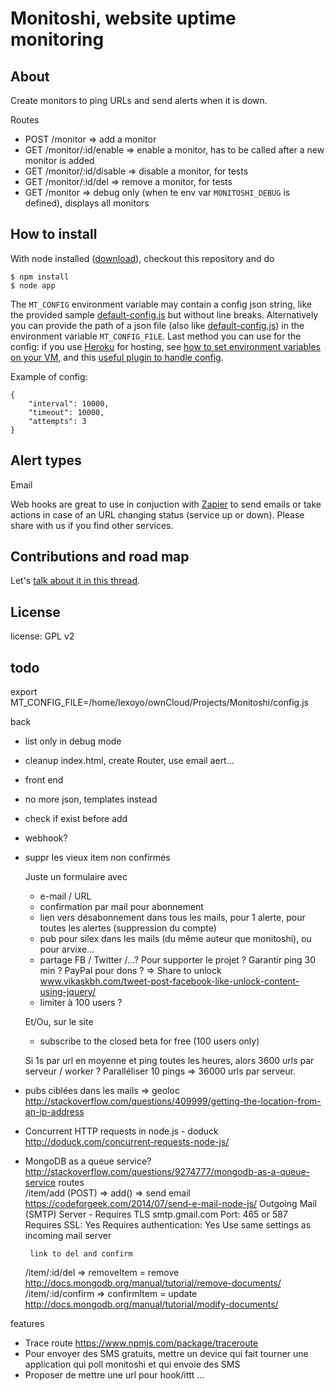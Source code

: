 # Monitoshi, website uptime monitoring

## About

Create monitors to ping URLs and send alerts when it is down.

Routes

* POST /monitor => add a monitor
* GET /monitor/:id/enable => enable a monitor, has to be called after a new monitor is added
* GET /monitor/:id/disable => disable a monitor, for tests
* GET /monitor/:id/del => remove a monitor, for tests
* GET /monitor => debug only (when te env var `MONITOSHI_DEBUG` is defined), displays all monitors

## How to install

With node installed ([download](http://nodejs.org/download)), checkout this repository and do

    $ npm install
    $ node app

The `MT_CONFIG` environment variable may contain a config json string, like the provided sample [default-config.js](https://github.com/lexoyo/Monitoshi/blob/master/default-config.js) but without line breaks. Alternatively you can provide the path of a json file (also like [default-config.js](https://github.com/lexoyo/Monitoshi/blob/master/default-config.js)) in the environment variable `MT_CONFIG_FILE`. Last method you can use for the config: if you use [Heroku](https://www.heroku.com) for hosting, see [how to set environment variables on your VM](https://devcenter.heroku.com/articles/config-vars), and this [useful plugin to handle config](https://github.com/ddollar/heroku-config).

Example of config:

```
{
    "interval": 10000,
    "timeout": 10000,
    "attempts": 3
}
```

## Alert types

Email

Web hooks are great to use in conjuction with [Zapier](https://zapier.com/) to send emails or take actions in case of an URL changing status (service up or down). Please share with us if you find other services.

## Contributions and road map

Let's [talk about it in this thread](https://github.com/lexoyo/Monitoshi/issues/1).

## License

license: GPL v2

## todo

export MT_CONFIG_FILE=/home/lexoyo/ownCloud/Projects/Monitoshi/config.js


back
- list only in debug mode
- cleanup index.html, create Router, use email aert...
- front end
- no more json, templates instead
- check if exist before add
- webhook?
- suppr les vieux item non confirmés


  Juste un formulaire avec
  - e-mail / URL
  - confirmation par mail pour abonnement
  - lien vers désabonnement dans tous les mails, pour 1 alerte, pour toutes les alertes (suppression du compte)
  - pub pour silex dans les mails (du même auteur que monitoshi), ou pour arvixe...
  - partage FB / Twitter /...? Pour supporter le projet ? Garantir ping 30 min ? PayPal pour dons ?
    => Share to unlock www.vikaskbh.com/tweet-post-facebook-like-unlock-content-using-jquery/
  - limiter à 100 users ?

  Et/Ou, sur le site
  - subscribe to the closed beta for free (100 users only)

  Si 1s par url en moyenne et ping toutes les heures, alors 3600 urls par serveur / worker ? Paralléliser 10 pings => 36000 urls par serveur.

* pubs ciblées dans les mails => geoloc http://stackoverflow.com/questions/409999/getting-the-location-from-an-ip-address
* Concurrent HTTP requests in node.js - doduck http://doduck.com/concurrent-requests-node-js/
* MongoDB as a queue service? http://stackoverflow.com/questions/9274777/mongodb-as-a-queue-service
routes  
  /item/add (POST)
    => add()
    => send email https://codeforgeek.com/2014/07/send-e-mail-node-js/
        Outgoing Mail (SMTP) Server - Requires TLS
        smtp.gmail.com
        Port: 465 or 587
        Requires SSL: Yes
        Requires authentication: Yes
        Use same settings as incoming mail server

       link to del and confirm
  /item/:id/del => removeItem = remove http://docs.mongodb.org/manual/tutorial/remove-documents/
  /item/:id/confirm => confirmItem = update http://docs.mongodb.org/manual/tutorial/modify-documents/


features

* Trace route https://www.npmjs.com/package/traceroute
* Pour envoyer des SMS gratuits, mettre un device qui fait tourner une application qui poll monitoshi et qui envoie des SMS
* Proposer de mettre une url pour hook/ittt ...
